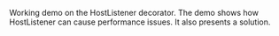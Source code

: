 Working demo on the HostListener decorator. 
The demo shows how HostListener can cause performance issues.
It also presents a solution.

